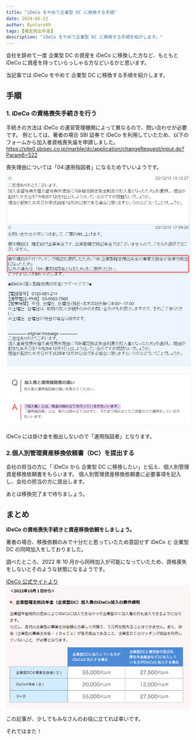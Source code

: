 ```yaml
---
title: "iDeCo をやめて企業型 DC に移換する手順"
date: 2024-05-22
author: Ryotaro49
tags: [確定拠出年金]
description: "iDeCo をやめて企業型 DC に移換する手順を紹介します。"
---
```


会社を辞めて一度 企業型 DC の資産を iDeCo に移換した方など、もともと iDeCo に資産を持っていらっしゃる方などいるかと思います。

当記事では iDeCo をやめて 企業型 DC に移換する手順を紹介します。

## 手順

### 1. iDeCo の資格喪失手続きを行う

手続きの方法は iDeCo の運営管理機関によって異なるので、問い合わせが必要です。
例としては、著者の場合 SBI 証券で iDeCo を利用していたため、以下のフォームから加入者資格喪失届を申請しました。
https://site0.sbisec.co.jp/marble/dc/application/changeRequest/input.do?Param6=522

喪失理由については「04:運用指図者」になるためでいいようです。

![喪失理由](images/sousitsu_riyu.png)

![加入者と運用指図者の違い](images/kanyusya_unyousasizusya.png)

iDeCo には掛け金を搬出しないので「運用指図者」となります。

### 2.個人別管理資産移換依頼書（DC）を提出する

会社の担当の方に「 iDeCo から 企業型 DC に移換したい」と伝え、個人別管理資産移換依頼書をもらいます。
個人別管理資産移換依頼書に必要事項を記入し、会社の担当の方に提出します。

あとは移換完了まで待ちましょう。

## まとめ

**iDeCo の資格喪失手続きと資産移換依頼をしましょう。**

著者の場合、移換依頼のみで十分だと思っていたため意図せず iDeCo と 企業型 DC の同時加入をしておりました。

調べたところ、2022 年 10 月から同時加入が可能になっていたため、資格喪失をしないとそのような状態になるようです。

[iDeCo 公式サイトより](https://www.ideco-koushiki.jp/library/2022kaisei/)
![2022年の制度改正](images/DC_iDeCo.png)

この記事が、少しでもみなさんのお役に立てれば幸いです。

それではまた！
